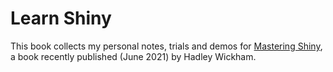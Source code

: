 # Learn Shiny

This book collects my personal notes, trials and demos for [Mastering Shiny](https://mastering-shiny.org/), a book recently published (June 2021) by Hadley Wickham.
